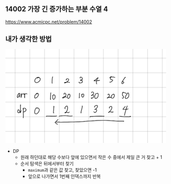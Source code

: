## 14002 가장 긴 증가하는 부분 수열 4

<https://www.acmicpc.net/problem/14002>

## 내가 생각한 방법

![이미지](./img.png)

- DP
  - 원래 하던대로 해당 수보다 앞에 있으면서 작은 수 중에서 제일 큰 거 찾고 + 1
  - 순서 탐색은 뒤에서부터 찾기
    - `maximum`과 같은 값 찾고, 찾았으면 -1
    - 앞으로 나가면서 1번째 인덱스까지 반복
